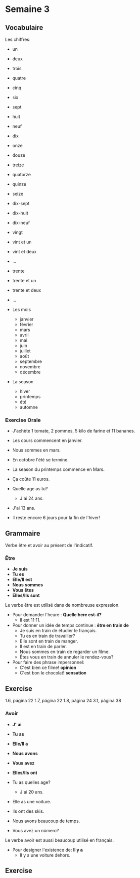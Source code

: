 

# Semaine 3

## Vocabulaire

Les chiffres:

* un
* deux
* trois
* quatre
* cinq
* six
* sept
* huit
* neuf
* dix
* onze
* douze
* treize
* quatorze
* quinze
* seize
* dix-sept
* dix-huit
* dix-neuf
* vingt
* vint et un
* vint et deux
* ...
* trente
* trente et un
* trente et deux
* ...

* Les mois
  * janvier
  * février
  * mars
  * avril 
  * mai
  * juin
  * juillet
  * août
  * septembre
  * novembre
  * décembre

* La season
  * hiver
  * printemps
  * été
  * automne

### Exercise Orale

- J'achète 1 tomate, 2 pommes, 5 kilo de farine et 11 bananes.

- Les cours commencent en janvier.

- Nous sommes en mars.

- En octobre l'été se termine.

- La season du printemps commence en Mars.

- Ça coûte 11 euros.

- Quelle age as tu?
  - J'ai 24 ans.

- J'ai 13 ans.

- Il reste encore 6 jours pour la fin de l'hiver!

## Grammaire

Verbe être et avoir au présent de l'indicatif.

### Être

* **Je** **suis**
* **Tu** **es**
* **Elle/Il** **est**
* **Nous** **sommes**
* **Vous** **êtes**
* **Elles/Ils** **sont**

Le verbe être est utilisé dans de nombreuse expression.

* Pour demander l'heure : **Quelle here est-il?** 
  * Il est 11:11.
* Pour donner un idée de temps continue : **être en train de**
  * Je suis en train de étudier le français.
  * Tu es en train de travailler?
  * Elle sont en train de manger.
  * Il est en train de parler.
  * Nous sommes en train de regarder un filme.
  * Êtes vous en train de annuler le rendez-vous?
* Pour faire des phrase impersonnel:
  * C'est bien ce filme! **opinion**
  * C'est bon le chocolat! **sensation**


## Exercise

1.6, página 22
1.7, página 22
1.8, página 24
3.1, página 38


### Avoir

* **J'** **ai**
* **Tu** **as**
* **Elle/Il** **a**
* **Nous** **avons**
* **Vous** **avez**
* **Elles/Ils** **ont**

* Tu as quelles age?
  * J'ai 20 ans.

* Elle as une voiture.

* Ils ont des skis.

* Nous avons beaucoup de temps.

* Vous avez un número?

Le verbe avoir est aussi beaucoup utilisé en français.

* Pour designer l'existence de: **Il y a**
  * Il y a une voiture dehors.

## Exercise


